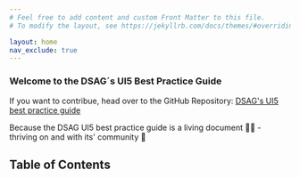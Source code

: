 ```yaml
---
# Feel free to add content and custom Front Matter to this file.
# To modify the layout, see https://jekyllrb.com/docs/themes/#overriding-theme-defaults

layout: home
nav_exclude: true
---
```


### Welcome to the DSAG´s UI5 Best Practice Guide

If you want to contribue, head over to the GitHub Repository:
[DSAG's UI5 best practice guide](https://github.com/1DSAG/UI5-Best-Practice)

Because the DSAG UI5 best practice guide is a living document 👨‍💻 - thriving on and with its' community 🥳

## Table of Contents
